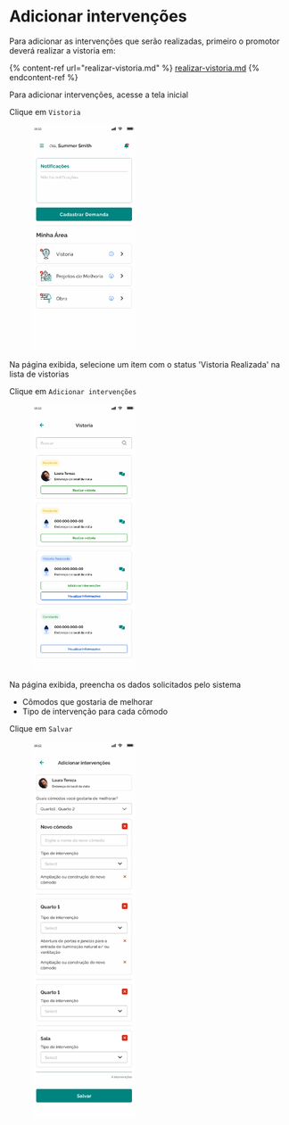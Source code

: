 # Adicionar intervenções

Para adicionar as intervenções que serão realizadas, primeiro o promotor deverá realizar a vistoria em:

{% content-ref url="realizar-vistoria.md" %}
[realizar-vistoria.md](realizar-vistoria.md)
{% endcontent-ref %}

Para adicionar intervenções, acesse a tela inicial&#x20;

Clique em `Vistoria`

<figure><img src="../.gitbook/assets/INICIO.png" alt="" width="188"><figcaption></figcaption></figure>

Na página exibida, selecione um item com o status 'Vistoria Realizada' na lista de vistorias

Clique em `Adicionar intervenções`

<figure><img src="../.gitbook/assets/Vistoria.png" alt="" width="188"><figcaption></figcaption></figure>

Na página exibida, preencha os dados solicitados pelo sistema

* Cômodos que gostaria de melhorar
* Tipo de intervenção para cada cômodo

Clique em `Salvar`

<figure><img src="../.gitbook/assets/Adicionar intervenções.jpg" alt="" width="188"><figcaption></figcaption></figure>

